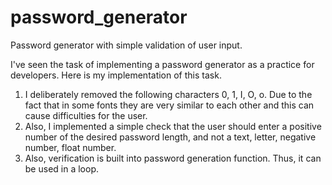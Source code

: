 # password_generator
Password generator with simple validation of user input. 

I've seen the task of implementing a password generator as a practice for developers. 
Here is my implementation of this task.
1. I deliberately removed the following characters 0, 1, I, O, o. 
Due to the fact that in some fonts they are very similar to each other and this can cause difficulties for the user.
2. Also, I implemented a simple check that the user should enter a positive number of the desired password length,
and not a text, letter, negative number, float number.
3. Also, verification is built into password generation function. Thus, it can be used in a loop.
